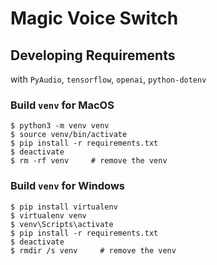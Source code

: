 # Magic Voice Switch

## Developing Requirements

with `PyAudio`, `tensorflow`, `openai`, `python-dotenv`

### Build `venv` for **MacOS**
```shell
$ python3 -m venv venv
$ source venv/bin/activate
$ pip install -r requirements.txt
$ deactivate
$ rm -rf venv     # remove the venv
```

### Build `venv` for **Windows**
```shell
$ pip install virtualenv
$ virtualenv venv
$ venv\Scripts\activate
$ pip install -r requirements.txt
$ deactivate
$ rmdir /s venv     # remove the venv
```
